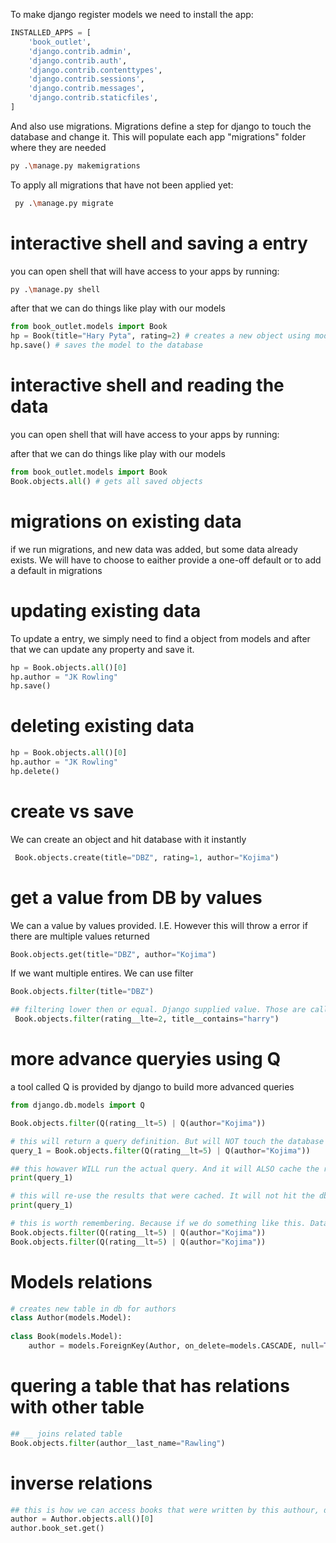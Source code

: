 To make django register models we need to install the app:
```python
INSTALLED_APPS = [
    'book_outlet',
    'django.contrib.admin',
    'django.contrib.auth',
    'django.contrib.contenttypes',
    'django.contrib.sessions',
    'django.contrib.messages',
    'django.contrib.staticfiles',
]
```

And also use migrations. Migrations define a step for django to touch the database and change it.
This will populate each app "migrations" folder where they are needed
```bash
py .\manage.py makemigrations
```

To apply all migrations that have not been applied yet:
```bash
 py .\manage.py migrate
```

# interactive shell and saving a entry
you can open shell that will have access to your apps by running:
```bash
py .\manage.py shell
```

after that we can do things like play with our models
```python
from book_outlet.models import Book
hp = Book(title="Hary Pyta", rating=2) # creates a new object using model
hp.save() # saves the model to the database
```


# interactive shell and reading the data
you can open shell that will have access to your apps by running:

after that we can do things like play with our models
```python
from book_outlet.models import Book
Book.objects.all() # gets all saved objects
```

# migrations on existing data
if we run migrations, and new data was added, but some data already exists. We will have to choose to eaither provide a one-off default or to add a default in migrations


# updating existing data

To update a entry, we simply need to find a object from models and after that we can update any property and save it.
```python
hp = Book.objects.all()[0]      
hp.author = "JK Rowling"
hp.save()
```
# deleting existing data

```python
hp = Book.objects.all()[0]      
hp.author = "JK Rowling"
hp.delete()
```

# create vs save
We can create an object and hit database with it instantly
```python
 Book.objects.create(title="DBZ", rating=1, author="Kojima")
``` 

# get a value from DB by values

We can a value by values provided. I.E.
However this will throw a error if there are multiple values returned
```python
Book.objects.get(title="DBZ", author="Kojima")
```

If we want multiple entires. We can use filter
```python
Book.objects.filter(title="DBZ")

## filtering lower then or equal. Django supplied value. Those are called "modifiers"
 Book.objects.filter(rating__lte=2, title__contains="harry")
```


# more advance queryies using Q

a tool called Q is provided by django to build more advanced queries

```python
from django.db.models import Q

Book.objects.filter(Q(rating__lt=5) | Q(author="Kojima"))

# this will return a query definition. But will NOT touch the database yet.
query_1 = Book.objects.filter(Q(rating__lt=5) | Q(author="Kojima"))

## this howaver WILL run the actual query. And it will ALSO cache the result. Therefore next time we run this it won't just hit the db again
print(query_1)

# this will re-use the results that were cached. It will not hit the db again
print(query_1)

# this is worth remembering. Because if we do something like this. Database will be hit twice:
Book.objects.filter(Q(rating__lt=5) | Q(author="Kojima"))
Book.objects.filter(Q(rating__lt=5) | Q(author="Kojima"))
```


# Models relations

```python
# creates new table in db for authors
class Author(models.Model):
    
class Book(models.Model):
    author = models.ForeignKey(Author, on_delete=models.CASCADE, null=True)
```

# quering a table that has relations with other table
```python
## __ joins related table
Book.objects.filter(author__last_name="Rawling")
```

# inverse relations
```python
## this is how we can access books that were written by this authour, despite it not having a field for book
author = Author.objects.all()[0]
author.book_set.get()
```